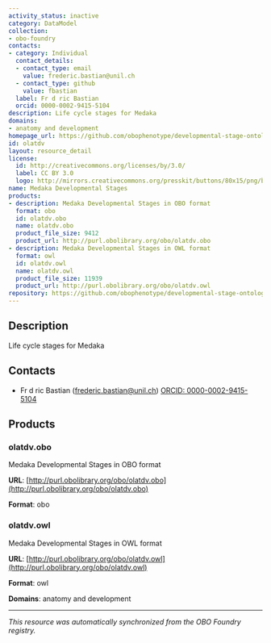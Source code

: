 ```yaml
---
activity_status: inactive
category: DataModel
collection:
- obo-foundry
contacts:
- category: Individual
  contact_details:
  - contact_type: email
    value: frederic.bastian@unil.ch
  - contact_type: github
    value: fbastian
  label: Fr d ric Bastian
  orcid: 0000-0002-9415-5104
description: Life cycle stages for Medaka
domains:
- anatomy and development
homepage_url: https://github.com/obophenotype/developmental-stage-ontologies/wiki/OlatDv
id: olatdv
layout: resource_detail
license:
  id: http://creativecommons.org/licenses/by/3.0/
  label: CC BY 3.0
  logo: http://mirrors.creativecommons.org/presskit/buttons/80x15/png/by.png
name: Medaka Developmental Stages
products:
- description: Medaka Developmental Stages in OBO format
  format: obo
  id: olatdv.obo
  name: olatdv.obo
  product_file_size: 9412
  product_url: http://purl.obolibrary.org/obo/olatdv.obo
- description: Medaka Developmental Stages in OWL format
  format: owl
  id: olatdv.owl
  name: olatdv.owl
  product_file_size: 11939
  product_url: http://purl.obolibrary.org/obo/olatdv.owl
repository: https://github.com/obophenotype/developmental-stage-ontologies
---
```

## Description

Life cycle stages for Medaka

## Contacts

- Fr d ric Bastian (frederic.bastian@unil.ch) [ORCID: 0000-0002-9415-5104](https://orcid.org/0000-0002-9415-5104)

## Products

### olatdv.obo

Medaka Developmental Stages in OBO format

**URL**: [http://purl.obolibrary.org/obo/olatdv.obo](http://purl.obolibrary.org/obo/olatdv.obo)

**Format**: obo

### olatdv.owl

Medaka Developmental Stages in OWL format

**URL**: [http://purl.obolibrary.org/obo/olatdv.owl](http://purl.obolibrary.org/obo/olatdv.owl)

**Format**: owl

**Domains**: anatomy and development

---

*This resource was automatically synchronized from the OBO Foundry registry.*